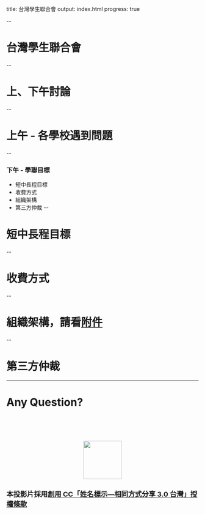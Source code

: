 title: 台灣學生聯合會
output: index.html
progress: true

--
# 台灣學生聯合會
--
# 上、下午討論
--
# 上午 - 各學校遇到問題
--
### 下午 - 學聯目標
* 短中長程目標
* 收費方式
* 組織架構
* 第三方仲裁
--
# 短中長程目標
--
# 收費方式
--
# 組織架構，請看<a href="https://drive.google.com/open?id=11f81vYWFlIy1P5TR-yi1HpA0_PpzqO73">附件</a>
--
# 第三方仲裁
---

# Any Question?

<br /><br /><br />
<div align="center">
  <img style="width:100px;" src="by-sa.png" />
</div>
<h2 style="font-size: 18px">
本投影片採用<a href="http://creativecommons.org/licenses/by-sa/3.0/tw/" target="_blank">創用 CC「姓名標示—相同方式分享 3.0 台灣」授權條款</a>
</h2>
